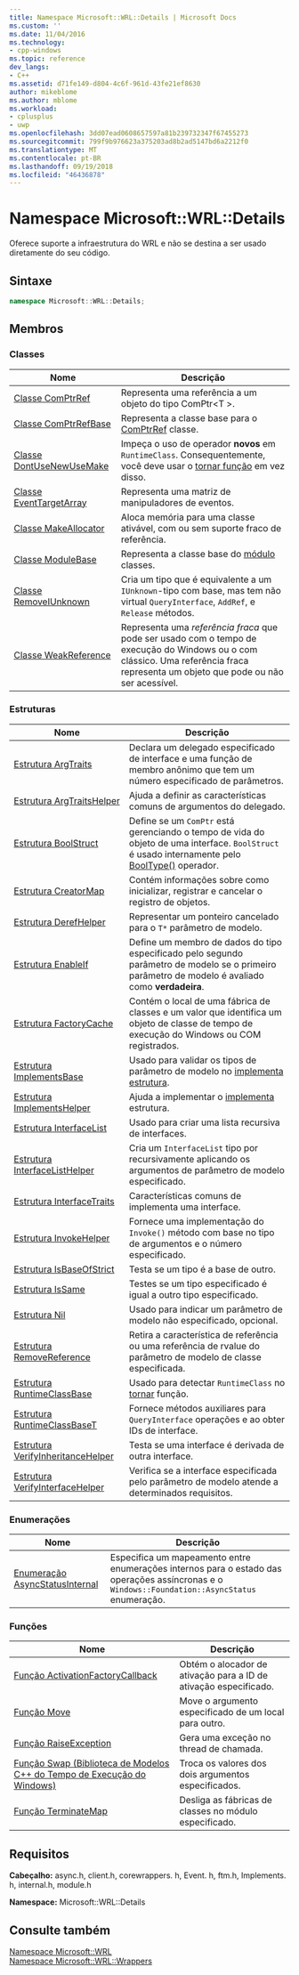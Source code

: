 ```yaml
---
title: Namespace Microsoft::WRL::Details | Microsoft Docs
ms.custom: ''
ms.date: 11/04/2016
ms.technology:
- cpp-windows
ms.topic: reference
dev_langs:
- C++
ms.assetid: d71fe149-d804-4c6f-961d-43fe21ef8630
author: mikeblome
ms.author: mblome
ms.workload:
- cplusplus
- uwp
ms.openlocfilehash: 3dd07ead0608657597a81b239732347f67455273
ms.sourcegitcommit: 799f9b976623a375203ad8b2ad5147bd6a2212f0
ms.translationtype: MT
ms.contentlocale: pt-BR
ms.lasthandoff: 09/19/2018
ms.locfileid: "46436878"
---
```

# <a name="microsoftwrldetails-namespace"></a>Namespace Microsoft::WRL::Details

Oferece suporte a infraestrutura do WRL e não se destina a ser usado diretamente do seu código.

## <a name="syntax"></a>Sintaxe

```cpp
namespace Microsoft::WRL::Details;
```

## <a name="members"></a>Membros

### <a name="classes"></a>Classes

|Nome|Descrição|
|----------|-----------------|
|[Classe ComPtrRef](../windows/comptrref-class.md)|Representa uma referência a um objeto do tipo ComPtr\<T >.|
|[Classe ComPtrRefBase](../windows/comptrrefbase-class.md)|Representa a classe base para o [ComPtrRef](../windows/comptrref-class.md) classe.|
|[Classe DontUseNewUseMake](../windows/dontusenewusemake-class.md)|Impeça o uso de operador **novos** em `RuntimeClass`. Consequentemente, você deve usar o [tornar função](../windows/make-function.md) em vez disso.|
|[Classe EventTargetArray](../windows/eventtargetarray-class.md)|Representa uma matriz de manipuladores de eventos.|
|[Classe MakeAllocator](../windows/makeallocator-class.md)|Aloca memória para uma classe ativável, com ou sem suporte fraco de referência.|
|[Classe ModuleBase](../windows/modulebase-class.md)|Representa a classe base do [módulo](../windows/module-class.md) classes.|
|[Classe RemoveIUnknown](../windows/removeiunknown-class.md)|Cria um tipo que é equivalente a um `IUnknown`-tipo com base, mas tem não virtual `QueryInterface`, `AddRef`, e `Release` métodos.|
|[Classe WeakReference](../windows/weakreference-class1.md)|Representa uma *referência fraca* que pode ser usado com o tempo de execução do Windows ou o com clássico. Uma referência fraca representa um objeto que pode ou não ser acessível.|

### <a name="structures"></a>Estruturas

|Nome|Descrição|
|----------|-----------------|
|[Estrutura ArgTraits](../windows/argtraits-structure.md)|Declara um delegado especificado de interface e uma função de membro anônimo que tem um número especificado de parâmetros.|
|[Estrutura ArgTraitsHelper](../windows/argtraitshelper-structure.md)|Ajuda a definir as características comuns de argumentos do delegado.|
|[Estrutura BoolStruct](../windows/boolstruct-structure.md)|Define se um `ComPtr` está gerenciando o tempo de vida do objeto de uma interface. `BoolStruct` é usado internamente pelo [BoolType()](../windows/comptr-operator-microsoft-wrl-details-booltype-operator.md) operador.|
|[Estrutura CreatorMap](../windows/creatormap-structure.md)|Contém informações sobre como inicializar, registrar e cancelar o registro de objetos.|
|[Estrutura DerefHelper](../windows/derefhelper-structure.md)|Representar um ponteiro cancelado para o `T*` parâmetro de modelo.|
|[Estrutura EnableIf](../windows/enableif-structure.md)|Define um membro de dados do tipo especificado pelo segundo parâmetro de modelo se o primeiro parâmetro de modelo é avaliado como **verdadeira**.|
|[Estrutura FactoryCache](../windows/factorycache-structure.md)|Contém o local de uma fábrica de classes e um valor que identifica um objeto de classe de tempo de execução do Windows ou COM registrados.|
|[Estrutura ImplementsBase](../windows/implementsbase-structure.md)|Usado para validar os tipos de parâmetro de modelo no [implementa estrutura](../windows/implements-structure.md).|
|[Estrutura ImplementsHelper](../windows/implementshelper-structure.md)|Ajuda a implementar o [implementa](../windows/implements-structure.md) estrutura.|
|[Estrutura InterfaceList](../windows/interfacelist-structure.md)|Usado para criar uma lista recursiva de interfaces.|
|[Estrutura InterfaceListHelper](../windows/interfacelisthelper-structure.md)|Cria um `InterfaceList` tipo por recursivamente aplicando os argumentos de parâmetro de modelo especificado.|
|[Estrutura InterfaceTraits](../windows/interfacetraits-structure.md)|Características comuns de implementa uma interface.|
|[Estrutura InvokeHelper](../windows/invokehelper-structure.md)|Fornece uma implementação do `Invoke()` método com base no tipo de argumentos e o número especificado.|
|[Estrutura IsBaseOfStrict](../windows/isbaseofstrict-structure.md)|Testa se um tipo é a base de outro.|
|[Estrutura IsSame](../windows/issame-structure.md)|Testes se um tipo especificado é igual a outro tipo especificado.|
|[Estrutura Nil](../windows/nil-structure.md)|Usado para indicar um parâmetro de modelo não especificado, opcional.|
|[Estrutura RemoveReference](../windows/removereference-structure.md)|Retira a característica de referência ou uma referência de rvalue do parâmetro de modelo de classe especificada.|
|[Estrutura RuntimeClassBase](../windows/runtimeclassbase-structure.md)|Usado para detectar `RuntimeClass` no [tornar](../windows/make-function.md) função.|
|[Estrutura RuntimeClassBaseT](../windows/runtimeclassbaset-structure.md)|Fornece métodos auxiliares para `QueryInterface` operações e ao obter IDs de interface.|
|[Estrutura VerifyInheritanceHelper](../windows/verifyinheritancehelper-structure.md)|Testa se uma interface é derivada de outra interface.|
|[Estrutura VerifyInterfaceHelper](../windows/verifyinterfacehelper-structure.md)|Verifica se a interface especificada pelo parâmetro de modelo atende a determinados requisitos.|

### <a name="enumerations"></a>Enumerações

|Nome|Descrição|
|----------|-----------------|
|[Enumeração AsyncStatusInternal](../windows/asyncstatusinternal-enumeration.md)|Especifica um mapeamento entre enumerações internos para o estado das operações assíncronas e o `Windows::Foundation::AsyncStatus` enumeração.|

### <a name="functions"></a>Funções

|Nome|Descrição|
|----------|-----------------|
|[Função ActivationFactoryCallback](../windows/activationfactorycallback-function.md)|Obtém o alocador de ativação para a ID de ativação especificado.|
|[Função Move](../windows/move-function.md)|Move o argumento especificado de um local para outro.|
|[Função RaiseException](../windows/raiseexception-function.md)|Gera uma exceção no thread de chamada.|
|[Função Swap (Biblioteca de Modelos C++ do Tempo de Execução do Windows)](../windows/swap-function-windows-runtime-cpp-template-library.md)|Troca os valores dos dois argumentos especificados.|
|[Função TerminateMap](../windows/terminatemap-function.md)|Desliga as fábricas de classes no módulo especificado.|

## <a name="requirements"></a>Requisitos

**Cabeçalho:** async.h, client.h, corewrappers. h, Event. h, ftm.h, Implements. h, internal.h, module.h

**Namespace:** Microsoft::WRL::Details

## <a name="see-also"></a>Consulte também

[Namespace Microsoft::WRL](../windows/microsoft-wrl-namespace.md)<br/>
[Namespace Microsoft::WRL::Wrappers](../windows/microsoft-wrl-wrappers-namespace.md)
